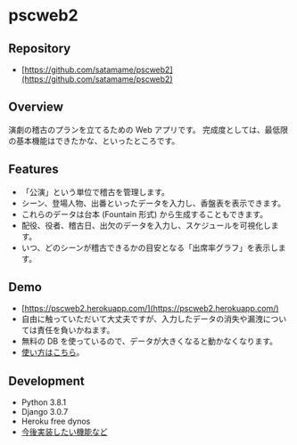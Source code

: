 # pscweb2

## Repository

- [https://github.com/satamame/pscweb2](https://github.com/satamame/pscweb2)

## Overview

演劇の稽古のプランを立てるための Web アプリです。
完成度としては、最低限の基本機能はできたかな、といったところです。

## Features

- 「公演」という単位で稽古を管理します。
- シーン、登場人物、出番といったデータを入力し、香盤表を表示できます。
- これらのデータは台本 (Fountain 形式) から生成することもできます。
- 配役、役者、稽古日、出欠のデータを入力し、スケジュールを可視化します。
- いつ、どのシーンが稽古できるかの目安となる「出席率グラフ」を表示します。

## Demo

- [https://pscweb2.herokuapp.com/](https://pscweb2.herokuapp.com/)
- 自由に触っていただいて大丈夫ですが、入力したデータの消失や漏洩については責任を負いかねます。
- 無料の DB を使っているので、データが大きくなると動かなくなります。
- [使い方はこちら](demo_help/index.md)。

## Development

- Python 3.8.1
- Django 3.0.7
- Heroku free dynos
- [今後実装したい機能など](todo.md)
